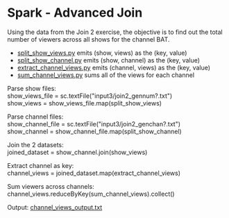 # Spark - Advanced Join
Using the data from the Join 2 exercise, the objective is to find out the total number of viewers across all shows for the channel BAT.
   - [split_show_views.py](https://github.com/juliaawu/coursera-hadoop-platform-and-application-framework/blob/master/spark/advanced-join-assignment/split_show_views.py) emits (show, views) as the (key, value)
   - [split_show_channel.py](https://github.com/juliaawu/coursera-hadoop-platform-and-application-framework/blob/master/spark/advanced-join-assignment/split_show_channel.py) emits (show, channel) as the (key, value)
   - [extract_channel_views.py](https://github.com/juliaawu/coursera-hadoop-platform-and-application-framework/blob/master/spark/advanced-join-assignment/extract_channel_views.py) emits (channel, views) as the (key, value)
   - [sum_channel_views.py](https://github.com/juliaawu/coursera-hadoop-platform-and-application-framework/blob/master/spark/advanced-join-assignment/sum_channel_views.py) sums all of the views for each channel

Parse show files:  
show_views_file = sc.textFile("input3/join2_gennum?.txt")  
show_views = show_views_file.map(split_show_views)

Parse channel files:  
show_channel_file = sc.textFile("input3/join2_genchan?.txt")  
show_channel = show_channel_file.map(split_show_channel)

Join the 2 datasets:  
joined_dataset = show_channel.join(show_views)

Extract channel as key:  
channel_views = joined_dataset.map(extract_channel_views)

Sum viewers across channels:  
channel_views.reduceByKey(sum_channel_views).collect()

Output: [channel_views_output.txt](https://github.com/juliaawu/coursera-hadoop-platform-and-application-framework/blob/master/spark/advanced-join-assignment/channel_views_output.txt)